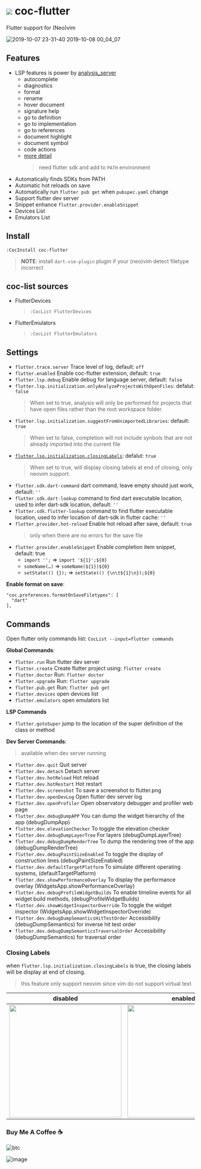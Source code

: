 # ![](https://flutter.dev/images/favicon.png) coc-flutter

Flutter support for (Neo)vim

![2019-10-07 23-31-40 2019-10-08 00_04_07](https://user-images.githubusercontent.com/5492542/66328510-58a6c480-e95f-11e9-95ca-0b4ed7c8e83f.gif)

## Features

- LSP features is power by [analysis_server](https://github.com/dart-lang/sdk/blob/master/pkg/analysis_server/tool/lsp_spec/README.md)
  - autocomplete
  - diagnostics
  - format
  - rename
  - hover document
  - signature help
  - go to definition
  - go to implementation
  - go to references
  - document highlight
  - document symbol
  - code actions
  - [more detail](https://github.com/dart-lang/sdk/blob/master/pkg/analysis_server/tool/lsp_spec/README.md)
    > need flutter sdk and add to `PATH` environment
- Automatically finds SDKs from PATH
- Automatic hot reloads on save
- Automatically run `flutter pub get` when `pubspec.yaml` change
- Support flutter dev server
- Snippet enhance `flutter.provider.enableSnippet`
- Devices List
- Emulators List

## Install

`:CocInstall coc-flutter`

> **NOTE**: install `dart-vim-plugin` plugin if your (neo)vim detect filetype incorrect

## coc-list sources

- FlutterDevices
  > `:CocList FlutterDevices`
- FlutterEmulators
  > `:CocList FlutterEmulators`

## Settings

- `flutter.trace.server` Trace level of log, default: `off`
- `flutter.enabled` Enable coc-flutter extension, default: `true`
- `flutter.lsp.debug` Enable debug for language server, default: `false`
- `flutter.lsp.initialization.onlyAnalyzeProjectsWithOpenFiles`: defalut: `false`
  > When set to true, analysis will only be performed for projects that have open files rather than the root workspace folder.
- `flutter.lsp.initialization.suggestFromUnimportedLibraries`: default: `true`
  > When set to false, completion will not include synbols that are not already imported into the current file
- [`flutter.lsp.initialization.closingLabels`](#closing-labels): defalut: `true`
  > When set to true, will display closing labels at end of closing, only neovim support.
- `flutter.sdk.dart-command` dart command, leave empty should just work, default: `''`
- `flutter.sdk.dart-lookup` command to find dart executable location, used to infer dart-sdk location, default: `''`
- `flutter.sdk.flutter-lookup` command to find flutter executable location, used to infer location of dart-sdk in flutter cache: `''`
- `flutter.provider.hot-reload` Enable hot reload after save, default: `true`
  > only when there are no errors for the save file
- `flutter.provider.enableSnippet` Enable completion item snippet, default: true
  - `import '';` => `import '${1}';${0}`
  - `someName(…)` => `someName(${1})${0}`
  - `setState(() {});` => `setState(() {\n\t${1}\n});${0}`

**Enable format on save**:

```jsonc
"coc.preferences.formatOnSaveFiletypes": [
  "dart"
],
```

## Commands

Open flutter only commands list: `CocList --input=flutter commands`

**Global Commands**:

- `flutter.run` Run flutter dev server
- `flutter.create` Create flutter project using: `flutter create`
- `flutter.doctor` Run: `flutter doctor`
- `flutter.upgrade` Run: `flutter upgrade`
- `flutter.pub.get` Run: `flutter pub get`
- `flutter.devices` open devices list
- `flutter.emulators` open emulators list

**LSP Commands**

- `flutter.gotoSuper` jump to the location of the super definition of the class or method

**Dev Server Commands**:

> available when dev server running

- `flutter.dev.quit` Quit server
- `flutter.dev.detach` Detach server
- `flutter.dev.hotReload` Hot reload
- `flutter.dev.hotRestart` Hot restart
- `flutter.dev.screenshot` To save a screenshot to flutter.png
- `flutter.dev.openDevLog` Open flutter dev server log
- `flutter.dev.openProfiler` Open observatory debugger and profiler web page
- `flutter.dev.debugDumpAPP` You can dump the widget hierarchy of the app (debugDumpApp)
- `flutter.dev.elevationChecker` To toggle the elevation checker
- `flutter.dev.debugDumpLayerTree` For layers (debugDumpLayerTree)
- `flutter.dev.debugDumpRenderTree` To dump the rendering tree of the app (debugDumpRenderTree)
- `flutter.dev.debugPaintSizeEnabled` To toggle the display of construction lines (debugPaintSizeEnabled)
- `flutter.dev.defaultTargetPlatform` To simulate different operating systems, (defaultTargetPlatform)
- `flutter.dev.showPerformanceOverlay` To display the performance overlay (WidgetsApp.showPerformanceOverlay)
- `flutter.dev.debugProfileWidgetBuilds` To enable timeline events for all widget build methods, (debugProfileWidgetBuilds)
- `flutter.dev.showWidgetInspectorOverride` To toggle the widget inspector (WidgetsApp.showWidgetInspectorOverride)
- `flutter.dev.debugDumpSemanticsHitTestOrder` Accessibility (debugDumpSemantics) for inverse hit test order
- `flutter.dev.debugDumpSemanticsTraversalOrder` Accessibility (debugDumpSemantics) for traversal order

### Closing Labels

when `flutter.lsp.initialization.closingLabels` is true,
the closing labels will be display at end of closing.

> this feature only support neovim since vim do not support virtual text

| disabled                                                                                                                         | enabled                                                                                                                          |
| -------------------------------------------------------------------------------------------------------------------------------- | -------------------------------------------------------------------------------------------------------------------------------- |
| <img height="300px" src="https://user-images.githubusercontent.com/5492542/67616073-f0812b00-f806-11e9-8e5c-ac42ab3a293c.png" /> | <img height="300px" src="https://user-images.githubusercontent.com/5492542/67616063-c16ab980-f806-11e9-8522-1c89217096e0.png" /> |

### Buy Me A Coffee ☕️

![btc](https://img.shields.io/keybase/btc/iamcco.svg?style=popout-square)

![image](https://user-images.githubusercontent.com/5492542/42771079-962216b0-8958-11e8-81c0-520363ce1059.png)
